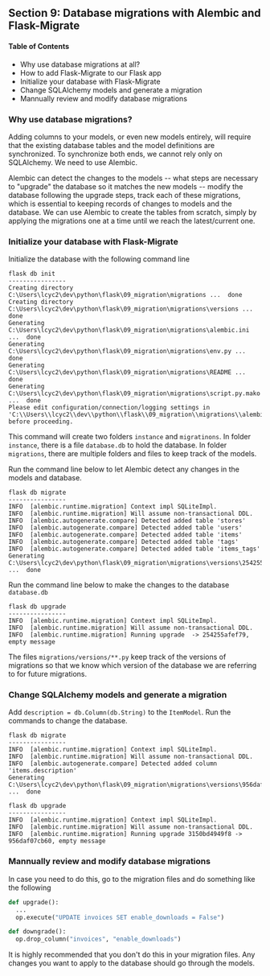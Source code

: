 ## Section 9: Database migrations with Alembic and Flask-Migrate

#### Table of Contents
- Why use database migrations at all?
- How to add Flask-Migrate to our Flask app
- Initialize your database with Flask-Migrate
- Change SQLAlchemy models and generate a migration
- Mannually review and modify database migrations


### Why use database migrations?

Adding columns to your models, or even new models entirely, will require that the existing database tables and the model definitions are synchronized. To synchronize both ends, we cannot rely only on SQLAlchemy. We need to use Alembic. 

Alembic can detect the changes to the models -- what steps are necessary to "upgrade" the database so it matches the new models -- modify the database following the upgrade steps, track each of these migrations, which is essential to keeping records of changes to models and the database. We can use Alembic to create the tables from scratch, simply by applying the migrations one at a time until we reach the latest/current one.


### Initialize your database with Flask-Migrate
Initialize the database with the following command line
```
flask db init
----------------
Creating directory C:\Users\lcyc2\dev\python\flask\09_migration\migrations ...  done
Creating directory C:\Users\lcyc2\dev\python\flask\09_migration\migrations\versions ...  done
Generating C:\Users\lcyc2\dev\python\flask\09_migration\migrations\alembic.ini ...  done
Generating C:\Users\lcyc2\dev\python\flask\09_migration\migrations\env.py ...  done
Generating C:\Users\lcyc2\dev\python\flask\09_migration\migrations\README ...  done
Generating C:\Users\lcyc2\dev\python\flask\09_migration\migrations\script.py.mako ...  done
Please edit configuration/connection/logging settings in 'C:\\Users\\lcyc2\\dev\\python\\flask\\09_migration\\migrations\\alembic.ini' before proceeding.
```
This command will create two folders `instance` and `migratinons`. In folder `instance`, there is a file `database.db` to hold the database. In folder `migrations`, there are multiple folders and files to keep track of the models.

Run the command line below to let Alembic detect any changes in the models and database.
```
flask db migrate
----------------
INFO  [alembic.runtime.migration] Context impl SQLiteImpl.
INFO  [alembic.runtime.migration] Will assume non-transactional DDL.
INFO  [alembic.autogenerate.compare] Detected added table 'stores'
INFO  [alembic.autogenerate.compare] Detected added table 'users'
INFO  [alembic.autogenerate.compare] Detected added table 'items'
INFO  [alembic.autogenerate.compare] Detected added table 'tags'
INFO  [alembic.autogenerate.compare] Detected added table 'items_tags'
Generating C:\Users\lcyc2\dev\python\flask\09_migration\migrations\versions\254255afef79_.py ...  done
```

Run the command line below to make the changes to the database `database.db`
```
flask db upgrade
----------------
INFO  [alembic.runtime.migration] Context impl SQLiteImpl.
INFO  [alembic.runtime.migration] Will assume non-transactional DDL.
INFO  [alembic.runtime.migration] Running upgrade  -> 254255afef79, empty message
```

The files `migrations/versions/**.py` keep track of the versions of migrations so that we know which version of the database we are referring to for future migrations.


### Change SQLAlchemy models and generate a migration
Add `description = db.Column(db.String)` to the `ItemModel`. Run the commands to change the database.
```
flask db migrate
----------------
INFO  [alembic.runtime.migration] Context impl SQLiteImpl.
INFO  [alembic.runtime.migration] Will assume non-transactional DDL.
INFO  [alembic.autogenerate.compare] Detected added column 'items.description'
Generating C:\Users\lcyc2\dev\python\flask\09_migration\migrations\versions\956daf07cb60_.py ...  done

flask db upgrade
----------------
INFO  [alembic.runtime.migration] Context impl SQLiteImpl.
INFO  [alembic.runtime.migration] Will assume non-transactional DDL.
INFO  [alembic.runtime.migration] Running upgrade 3150bd4949f8 -> 956daf07cb60, empty message
```


### Mannually review and modify database migrations
In case you need to do this, go to the migration files and do something like the following
```python
def upgrade():
  ...
  op.execute("UPDATE invoices SET enable_downloads = False")

def downgrade():
  op.drop_column("invoices", "enable_downloads")
```
It is highly recommended that you don't do this in your migration files. Any changes you want to apply to the database should go through the models.

